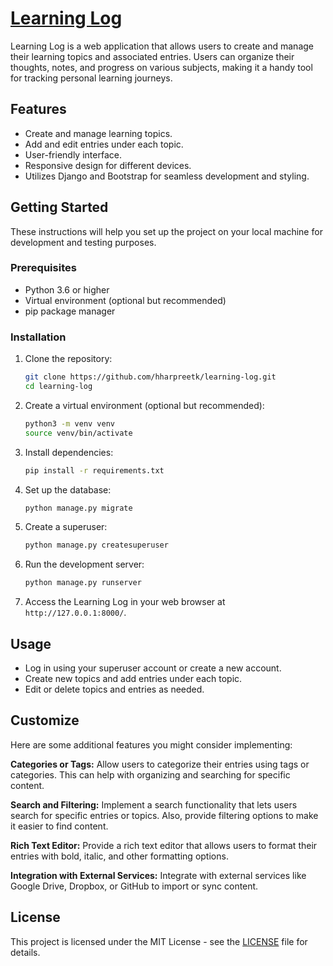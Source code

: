 # [Learning Log](https://learning-log-mk4e.onrender.com/)

Learning Log is a web application that allows users to create and manage their learning topics and associated entries. Users can organize their thoughts, notes, and progress on various subjects, making it a handy tool for tracking personal learning journeys.

## Features

- Create and manage learning topics.
- Add and edit entries under each topic.
- User-friendly interface.
- Responsive design for different devices.
- Utilizes Django and Bootstrap for seamless development and styling.

## Getting Started

These instructions will help you set up the project on your local machine for development and testing purposes.

### Prerequisites

- Python 3.6 or higher
- Virtual environment (optional but recommended)
- pip package manager

### Installation

1. Clone the repository:

   ```sh
   git clone https://github.com/hharpreetk/learning-log.git
   cd learning-log
   ```

2. Create a virtual environment (optional but recommended):

   ```sh
   python3 -m venv venv
   source venv/bin/activate
   ```

3. Install dependencies:

   ```sh
   pip install -r requirements.txt
   ```

4. Set up the database:

   ```sh
   python manage.py migrate
   ```

5. Create a superuser:

   ```sh
   python manage.py createsuperuser
   ```

6. Run the development server:

   ```sh
   python manage.py runserver
   ```

7. Access the Learning Log in your web browser at `http://127.0.0.1:8000/`.

## Usage

- Log in using your superuser account or create a new account.
- Create new topics and add entries under each topic.
- Edit or delete topics and entries as needed.

## Customize

Here are some additional features you might consider implementing:

 **Categories or Tags:**
   Allow users to categorize their entries using tags or categories. This can help with organizing and searching for specific content.

 **Search and Filtering:**
   Implement a search functionality that lets users search for specific entries or topics. Also, provide filtering options to make it easier to find content.

 **Rich Text Editor:**
   Provide a rich text editor that allows users to format their entries with bold, italic, and other formatting options.

**Integration with External Services:**
    Integrate with external services like Google Drive, Dropbox, or GitHub to import or sync content.

## License

This project is licensed under the MIT License - see the [LICENSE](LICENSE) file for details.